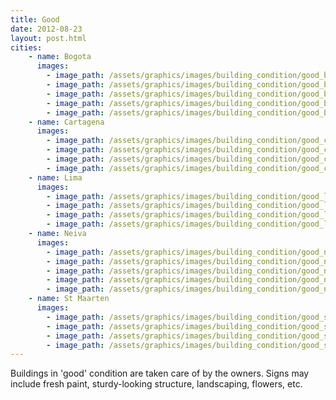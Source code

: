 ```yaml
---
title: Good
date: 2012-08-23
layout: post.html
cities:
    - name: Bogota
      images:
        - image_path: /assets/graphics/images/building_condition/good_bogota_01.jpg
        - image_path: /assets/graphics/images/building_condition/good_bogota_02.jpg
        - image_path: /assets/graphics/images/building_condition/good_bogota_03.jpg
        - image_path: /assets/graphics/images/building_condition/good_bogota_04.jpg
        - image_path: /assets/graphics/images/building_condition/good_bogota_05.jpg
    - name: Cartagena
      images:
        - image_path: /assets/graphics/images/building_condition/good_cartagena_01.png
        - image_path: /assets/graphics/images/building_condition/good_cartagena_02.png
        - image_path: /assets/graphics/images/building_condition/good_cartagena_03.png
        - image_path: /assets/graphics/images/building_condition/good_cartagena_04.png
    - name: Lima
      images:
        - image_path: /assets/graphics/images/building_condition/good_lima_01.png
        - image_path: /assets/graphics/images/building_condition/good_lima_02.png
        - image_path: /assets/graphics/images/building_condition/good_lima_03.png
        - image_path: /assets/graphics/images/building_condition/good_lima_04.png
    - name: Neiva
      images:
        - image_path: /assets/graphics/images/building_condition/good_neiva_01.png
        - image_path: /assets/graphics/images/building_condition/good_neiva_02.png
        - image_path: /assets/graphics/images/building_condition/good_neiva_03.png
        - image_path: /assets/graphics/images/building_condition/good_neiva_04.png
        - image_path: /assets/graphics/images/building_condition/good_neiva_05.png
    - name: St Maarten
      images:
        - image_path: /assets/graphics/images/building_condition/good_st_maarten_01.png
        - image_path: /assets/graphics/images/building_condition/good_st_maarten_02.png  
        - image_path: /assets/graphics/images/building_condition/good_st_maarten_03.png
        - image_path: /assets/graphics/images/building_condition/good_st_maarten_04.png   
---
```

Buildings in 'good' condition are taken care of by the owners. Signs may include fresh paint, sturdy-looking structure, landscaping, flowers, etc.